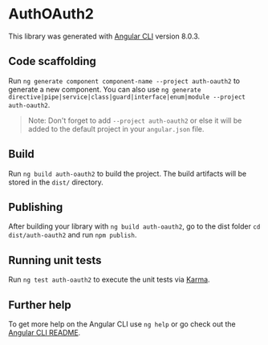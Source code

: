 # AuthOAuth2

This library was generated with [Angular CLI](https://github.com/angular/angular-cli) version 8.0.3.

## Code scaffolding

Run `ng generate component component-name --project auth-oauth2` to generate a new component. You can also use `ng generate directive|pipe|service|class|guard|interface|enum|module --project auth-oauth2`.
> Note: Don't forget to add `--project auth-oauth2` or else it will be added to the default project in your `angular.json` file. 

## Build

Run `ng build auth-oauth2` to build the project. The build artifacts will be stored in the `dist/` directory.

## Publishing

After building your library with `ng build auth-oauth2`, go to the dist folder `cd dist/auth-oauth2` and run `npm publish`.

## Running unit tests

Run `ng test auth-oauth2` to execute the unit tests via [Karma](https://karma-runner.github.io).

## Further help

To get more help on the Angular CLI use `ng help` or go check out the [Angular CLI README](https://github.com/angular/angular-cli/blob/master/README.md).
